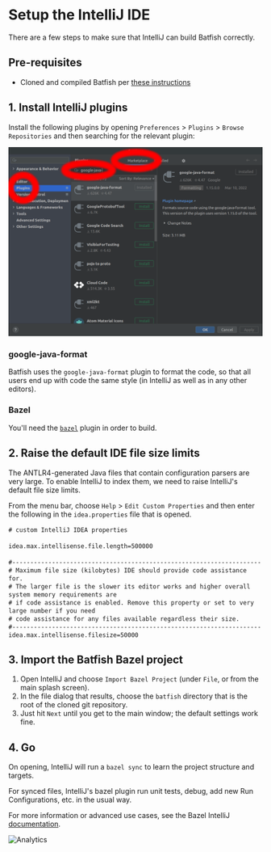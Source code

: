 # Setup the IntelliJ IDE

There are a few steps to make sure that IntelliJ can build Batfish correctly.

## Pre-requisites

* Cloned and compiled Batfish per [these instructions](Building-and-running-Batfish-service)

## 1. Install IntelliJ plugins

Install the following plugins by opening `Preferences` > `Plugins` > `Browse Repositories` and then searching for the relevant plugin:

![](screenshots/intellij_install_plugins.png)

### google-java-format
Batfish uses the `google-java-format` plugin to format the code, so that all users end up with code the same style (in IntelliJ as well as in any other editors).

### Bazel
You'll need the [`bazel`](https://plugins.jetbrains.com/plugin/8609-bazel) plugin in order to build.

## 2. Raise the default IDE file size limits

The ANTLR4-generated Java files that contain configuration parsers are very large. To enable IntelliJ to index them, we need to raise IntelliJ's default file size limits.

From the menu bar, choose `Help` > `Edit Custom Properties` and then enter the following in the `idea.properties` file that is opened.

```
# custom IntelliJ IDEA properties

idea.max.intellisense.file.length=500000

#---------------------------------------------------------------------
# Maximum file size (kilobytes) IDE should provide code assistance for.
# The larger file is the slower its editor works and higher overall system memory requirements are
# if code assistance is enabled. Remove this property or set to very large number if you need
# code assistance for any files available regardless their size.
#---------------------------------------------------------------------
idea.max.intellisense.filesize=50000
```

## 3. Import the Batfish Bazel project

1. Open IntelliJ and choose `Import Bazel Project` (under `File`, or from the main splash screen).
1. In the file dialog that results, choose the `batfish` directory that is the root of the cloned git repository.
1. Just hit `Next` until you get to the main window; the default settings work fine.

## 4. Go

On opening, IntelliJ will run a `bazel sync` to learn the project structure and targets.

For synced files, IntelliJ's bazel plugin run unit tests, debug, add new Run Configurations, etc. in the usual way.

For more information or advanced use cases, see the Bazel IntelliJ [documentation](https://ij.bazel.build/docs/bazel-plugin.html).

![Analytics](https://ga-beacon.appspot.com/UA-100596389-3/open-source/batfish/wiki/intellij?pixel&useReferer)
